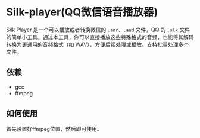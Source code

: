 # Silk-player(QQ微信语音播放器)

Silk Player 是一个可以播放或者转换微信的 `.amr`、`.aud` 文件，QQ 的 `.slk` 文件的简单小工具。通过本工具，你可以直接播放这些特殊格式的音频，也能将其解码转换为更通用的音频格式（如 WAV），方便后续处理或播放。支持批量处理多个文件。

## 依赖

- gcc
- ffmpeg

## 如何使用

首先设置好ffmpeg位置，然后即可使用。
